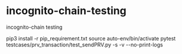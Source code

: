 # incognito-chain-testing
incognito-chain testing

pip3 install -r pip_requirement.txt
source auto-env/bin/activate
pytest testcases/prv_transaction/test_sendPRV.py -s -v --no-print-logs

